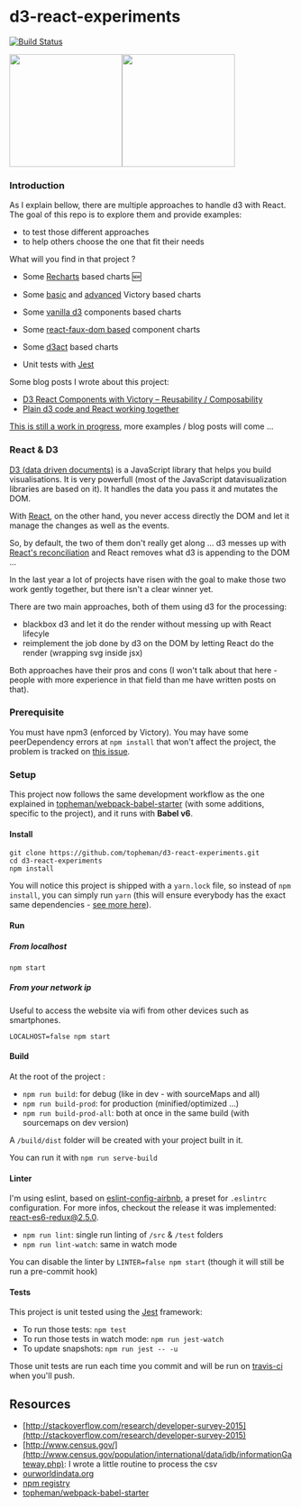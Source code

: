 d3-react-experiments
====================

[![Build Status](https://travis-ci.org/topheman/d3-react-experiments.svg?branch=master)](https://travis-ci.org/topheman/d3-react-experiments)

<img src="https://cdn.rawgit.com/topheman/d3-react-experiments/master/src/assets/images/react-logo.svg" width="200"><img src="https://cdn.rawgit.com/topheman/d3-react-experiments/master/src/assets/images/d3-logo.png" width="200">

### Introduction

As I explain bellow, there are multiple approaches to handle d3 with React. The goal of this repo is to explore them and provide examples:

* to test those different approaches
* to help others choose the one that fit their needs

What will you find in that project ?

* Some [Recharts](https://topheman.github.io/d3-react-experiments/#/recharts/transition-multi-line-chart) based charts 🆕
* Some [basic](https://topheman.github.io/d3-react-experiments/#/victory/world-population-by-age-range) and [advanced](https://topheman.github.io/d3-react-experiments/#/victory/count-npm-downloads) Victory based charts
* Some [vanilla d3](https://topheman.github.io/d3-react-experiments/#/d3) components based charts
* Some [react-faux-dom based](https://topheman.github.io/d3-react-experiments/#/d3/react-faux-dom) component charts
* Some [d3act](https://topheman.github.io/d3-react-experiments/#/d3act) based charts

* Unit tests with [Jest](#tests)


Some blog posts I wrote about this project:

* [D3 React Components with Victory – Reusability / Composability](http://dev.topheman.com/d3-react-components-with-victory-reusability-composability)
* [Plain d3 code and React working together](http://dev.topheman.com/d3-react-chart-components/)

[This is still a work in progress](https://topheman.github.io/d3-react-experiments/#/), more examples / blog posts will come ...

### React & D3

[D3 (data driven documents)](http://d3js.org/) is a JavaScript library that helps you build visualisations. It is very powerfull (most of the JavaScript datavisualization libraries are based on it). It handles the data you pass it and mutates the DOM.

With [React](https://facebook.github.io/react/index.html), on the other hand, you never access directly the DOM and let it manage the changes as well as the events.

So, by default, the two of them don't really get along ... d3 messes up with [React's reconciliation](https://facebook.github.io/react/docs/reconciliation.html) and React removes what d3 is appending to the DOM ...

In the last year a lot of projects have risen with the goal to make those two work gently together, but there isn't a clear winner yet.

There are two main approaches, both of them using d3 for the processing:

* blackbox d3 and let it do the render without messing up with React lifecyle
* reimplement the job done by d3 on the DOM by letting React do the render (wrapping svg inside jsx)

Both approaches have their pros and cons (I won't talk about that here - people with more experience in that field than me have written posts on that).

### Prerequisite

You must have npm3 (enforced by Victory). You may have some peerDependency errors at `npm install` that won't affect the project, the problem is tracked on [this issue](https://github.com/FormidableLabs/victory/issues/275).

### Setup

This project now follows the same development workflow as the one explained in [topheman/webpack-babel-starter](https://github.com/topheman/webpack-babel-starter) (with some additions, specific to the project), and it runs with **Babel v6**.

#### Install

```shell
git clone https://github.com/topheman/d3-react-experiments.git
cd d3-react-experiments
npm install
```

You will notice this project is shipped with a `yarn.lock` file, so instead of `npm install`, you can simply run `yarn` (this will ensure everybody has the exact same dependencies - [see more here](https://code.facebook.com/posts/1840075619545360)).

#### Run

##### From localhost

`npm start`

##### From your network ip

Useful to access the website via wifi from other devices such as smartphones.

`LOCALHOST=false npm start`

#### Build

At the root of the project :

* `npm run build`: for debug (like in dev - with sourceMaps and all)
* `npm run build-prod`: for production (minified/optimized ...)
* `npm run build-prod-all`: both at once in the same build (with sourcemaps on dev version)

A `/build/dist` folder will be created with your project built in it.

You can run it with `npm run serve-build`

#### Linter

I'm using eslint, based on [eslint-config-airbnb](https://github.com/airbnb/javascript/tree/master/packages/eslint-config-airbnb), a preset for `.eslintrc` configuration. For more infos, checkout the release it was implemented: [react-es6-redux@2.5.0](https://github.com/topheman/react-es6-redux/releases/tag/v2.5.0).

* `npm run lint`: single run linting of `/src` & `/test` folders
* `npm run lint-watch`: same in watch mode

You can disable the linter by `LINTER=false npm start` (though it will still be run a pre-commit hook)

#### Tests

This project is unit tested using the [Jest](https://facebook.github.io/jest/) framework:

* To run those tests: `npm test`
* To run those tests in watch mode: `npm run jest-watch`
* To update snapshots: `npm run jest -- -u`

Those unit tests are run each time you commit and will be run on [travis-ci](https://travis-ci.org/topheman/d3-react-experiments) when you'll push.

## Resources

* [http://stackoverflow.com/research/developer-survey-2015](http://stackoverflow.com/research/developer-survey-2015)
* [http://www.census.gov/](http://www.census.gov/population/international/data/idb/informationGateway.php): I wrote a little routine to process the csv
* [ourworldindata.org](https://ourworldindata.org)
* [npm registry](https://docs.npmjs.com/misc/registry)
* [topheman/webpack-babel-starter](https://github.com/topheman/webpack-babel-starter)

